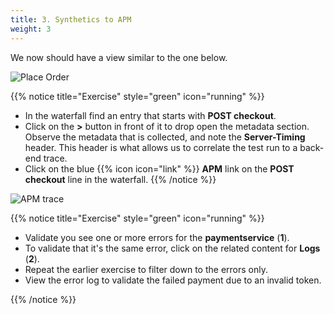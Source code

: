```yaml
---
title: 3. Synthetics to APM
weight: 3
---
```


We now should have a view similar to the one below.

![Place Order](../images/run-results-place-order.png)

{{% notice title="Exercise" style="green" icon="running" %}}

* In the waterfall find an entry that starts with **POST checkout**.
* Click on the **>** button in front of it to drop open the metadata section. Observe the metadata that is collected, and note the **Server-Timing** header. This header is what allows us to correlate the test run to a back-end trace.
* Click on the blue {{% icon icon="link" %}} **APM** link on the **POST checkout** line in the waterfall.
{{% /notice %}}

![APM trace](../images/apm-trace.png)

{{% notice title="Exercise" style="green" icon="running" %}}

* Validate you see one or more errors for the **paymentservice** (**1**).
* To validate that it's the same error, click on the related content for **Logs** (**2**).
* Repeat the earlier exercise to filter down to the errors only.
* View the error log to validate the failed payment due to an invalid token.

{{% /notice %}}
